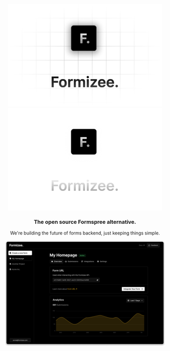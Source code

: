 <p align="center" >
    <img width="480" src="./.github/assets/logo-light.png#gh-light-mode-only">
    <img width="480" src="./.github/assets/logo-dark.png#gh-dark-mode-only">
</p>
<h3 align="center">The open source Formspree alternative.</h3>
<p align="center">
We're building the future of forms backend, just keeping things simple.
</p>

<img align="center" src="./.github/assets/showcase.png" />
